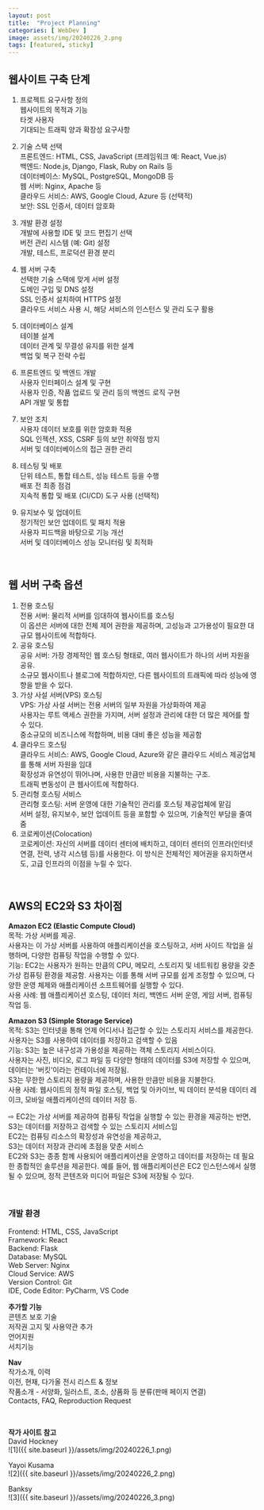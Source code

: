 ```yaml
---
layout: post
title:  "Project Planning"
categories: [ WebDev ]
image: assets/img/20240226_2.png
tags: [featured, sticky]
---
```

  
## 웹사이트 구축 단계  
  
1. 프로젝트 요구사항 정의  
웹사이트의 목적과 기능  
타겟 사용자  
기대되는 트래픽 양과 확장성 요구사항  
  
2. 기술 스택 선택  
프론트엔드: HTML, CSS, JavaScript (프레임워크 예: React, Vue.js)  
백엔드: Node.js, Django, Flask, Ruby on Rails 등  
데이터베이스: MySQL, PostgreSQL, MongoDB 등  
웹 서버: Nginx, Apache 등  
클라우드 서비스: AWS, Google Cloud, Azure 등 (선택적)  
보안: SSL 인증서, 데이터 암호화  
  
3. 개발 환경 설정  
개발에 사용할 IDE 및 코드 편집기 선택  
버전 관리 시스템 (예: Git) 설정  
개발, 테스트, 프로덕션 환경 분리  
  
4. 웹 서버 구축  
선택한 기술 스택에 맞게 서버 설정  
도메인 구입 및 DNS 설정  
SSL 인증서 설치하여 HTTPS 설정  
클라우드 서비스 사용 시, 해당 서비스의 인스턴스 및 관리 도구 활용  
  
5. 데이터베이스 설계  
테이블 설계  
데이터 관계 및 무결성 유지를 위한 설계  
백업 및 복구 전략 수립  
  
6. 프론트엔드 및 백엔드 개발  
사용자 인터페이스 설계 및 구현  
사용자 인증, 작품 업로드 및 관리 등의 백엔드 로직 구현  
API 개발 및 통합  
  
7. 보안 조치  
사용자 데이터 보호를 위한 암호화 적용  
SQL 인젝션, XSS, CSRF 등의 보안 취약점 방지  
서버 및 데이터베이스의 접근 권한 관리  
  
8. 테스팅 및 배포  
단위 테스트, 통합 테스트, 성능 테스트 등을 수행  
배포 전 최종 점검  
지속적 통합 및 배포 (CI/CD) 도구 사용 (선택적)  
  
9. 유지보수 및 업데이트  
정기적인 보안 업데이트 및 패치 적용  
사용자 피드백을 바탕으로 기능 개선  
서버 및 데이터베이스 성능 모니터링 및 최적화

<br>
  
## 웹 서버 구축 옵션  
1. 전용 호스팅  
전용 서버: 물리적 서버를 임대하여 웹사이트를 호스팅  
이 옵션은 서버에 대한 전체 제어 권한을 제공하며, 고성능과 고가용성이 필요한 대규모 웹사이트에 적합하다.  
2. 공유 호스팅  
공유 서버: 가장 경제적인 웹 호스팅 형태로, 여러 웹사이트가 하나의 서버 자원을 공유.   
소규모 웹사이트나 블로그에 적합하지만, 다른 웹사이트의 트래픽에 따라 성능에 영향을 받을 수 있다.  
3. 가상 사설 서버(VPS) 호스팅  
VPS: 가상 사설 서버는 전용 서버의 일부 자원을 가상화하여 제공  
사용자는 루트 액세스 권한을 가지며, 서버 설정과 관리에 대한 더 많은 제어를 할 수 있다.  
중소규모의 비즈니스에 적합하며, 비용 대비 좋은 성능을 제공함  
4. 클라우드 호스팅  
클라우드 서비스: AWS, Google Cloud, Azure와 같은 클라우드 서비스 제공업체를 통해 서버 자원을 임대   
확장성과 유연성이 뛰어나며, 사용한 만큼만 비용을 지불하는 구조.   
트래픽 변동성이 큰 웹사이트에 적합하다.  
5. 관리형 호스팅 서비스  
관리형 호스팅: 서버 운영에 대한 기술적인 관리를 호스팅 제공업체에 맡김   
서버 설정, 유지보수, 보안 업데이트 등을 포함할 수 있으며, 기술적인 부담을 줄여줌 
6. 코로케이션(Colocation)  
코로케이션: 자신의 서버를 데이터 센터에 배치하고, 데이터 센터의 인프라(인터넷 연결, 전력, 냉각 시스템 등)를 사용한다.
이 방식은 전체적인 제어권을 유지하면서도, 고급 인프라의 이점을 누릴 수 있다.

<br>
  
## AWS의 EC2와 S3 차이점  
**Amazon EC2 (Elastic Compute Cloud)**  
목적: 가상 서버를 제공.   
사용자는 이 가상 서버를 사용하여 애플리케이션을 호스팅하고, 서버 사이드 작업을 실행하며, 다양한 컴퓨팅 작업을 수행할 수 있다.  
기능: EC2는 사용자가 원하는 만큼의 CPU, 메모리, 스토리지 및 네트워킹 용량을 갖춘 가상 컴퓨팅 환경을 제공함. 사용자는 이를 통해 서버 규모를 쉽게 조정할 수 있으며, 
다양한 운영 체제와 애플리케이션 소프트웨어를 실행할 수 있다.  
사용 사례: 웹 애플리케이션 호스팅, 데이터 처리, 백엔드 서버 운영, 게임 서버, 컴퓨팅 작업 등.  
  
**Amazon S3 (Simple Storage Service)**  
목적: S3는 인터넷을 통해 언제 어디서나 접근할 수 있는 스토리지 서비스를 제공한다.   
사용자는 S3를 사용하여 데이터를 저장하고 검색할 수 있음  
기능: S3는 높은 내구성과 가용성을 제공하는 객체 스토리지 서비스이다.   
사용자는 사진, 비디오, 로그 파일 등 다양한 형태의 데이터를 S3에 저장할 수 있으며, 데이터는 '버킷'이라는 컨테이너에 저장됨.   
S3는 무한한 스토리지 용량을 제공하며, 사용한 만큼만 비용을 지불한다.  
사용 사례: 웹사이트의 정적 파일 호스팅, 백업 및 아카이브, 빅 데이터 분석용 데이터 레이크, 모바일 애플리케이션의 데이터 저장 등.  
  
⇨ EC2는 가상 서버를 제공하여 컴퓨팅 작업을 실행할 수 있는 환경을 제공하는 반면, S3는 데이터를 저장하고 검색할 수 있는 스토리지 서비스임  
EC2는 컴퓨팅 리소스의 확장성과 유연성을 제공하고,   
S3는 데이터 저장과 관리에 초점을 맞춘 서비스  
EC2와 S3는 종종 함께 사용되어 애플리케이션을 운영하고 데이터를 저장하는 데 필요한 종합적인 솔루션을 제공한다. 예를 들어, 
웹 애플리케이션은 EC2 인스턴스에서 실행될 수 있으며, 정적 콘텐츠와 미디어 파일은 S3에 저장될 수 있다.  

<br>

### 개발 환경  
Frontend: HTML, CSS, JavaScript  
Framework: React  
Backend: Flask  
Database: MySQL  
Web Server: Nginx  
Cloud Service: AWS  
Version Control: Git  
IDE, Code Editor: PyCharm, VS Code  
  
**추가할 기능**   
콘텐츠 보호 기술  
저작권 고지 및 사용약관 추가  
언어지원  
서치기능  
  
**Nav**  
작가소개, 이력  
이전, 현재, 다가올 전시 리스트 & 정보  
작품소개 - 서양화, 일러스트, 조소, 상품화 등 분류(판매 페이지 연결)  
Contacts, FAQ, Reproduction Request  

<br>


**작가 사이트 참고**  
David Hockney   
![1]({{ site.baseurl }}/assets/img/20240226_1.png) 
  
Yayoi Kusama    
![2]({{ site.baseurl }}/assets/img/20240226_2.png)  
  
Banksy  
![3]({{ site.baseurl }}/assets/img/20240226_3.png)  

<br>

